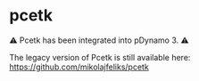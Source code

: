 # pcetk

:warning: Pcetk has been integrated into pDynamo 3. :warning:

The legacy version of Pcetk is still available here: https://github.com/mikolajfeliks/pcetk
